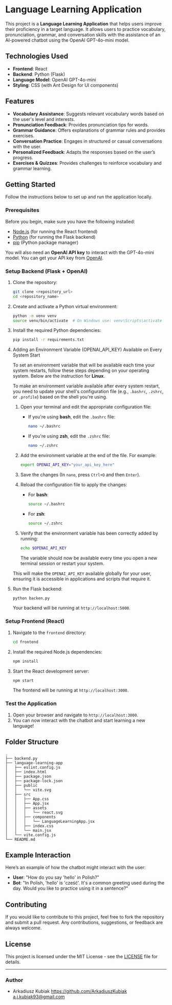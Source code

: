 # Language Learning Application

This project is a **Language Learning Application** that helps users improve their proficiency in a target language. It allows users to practice vocabulary, pronunciation, grammar, and conversation skills with the assistance of an AI-powered chatbot using the OpenAI GPT-4o-mini model.

## Technologies Used

- **Frontend**: React
- **Backend**: Python (Flask)
- **Language Model**: OpenAI GPT-4o-mini
- **Styling**: CSS (with Ant Design for UI components)

## Features

- **Vocabulary Assistance**: Suggests relevant vocabulary words based on the user's level and interests.
- **Pronunciation Feedback**: Provides pronunciation tips for words.
- **Grammar Guidance**: Offers explanations of grammar rules and provides exercises.
- **Conversation Practice**: Engages in structured or casual conversations with the user.
- **Personalized Feedback**: Adapts the responses based on the user’s progress.
- **Exercises & Quizzes**: Provides challenges to reinforce vocabulary and grammar learning.

## Getting Started

Follow the instructions below to set up and run the application locally.

### Prerequisites

Before you begin, make sure you have the following installed:

- [Node.js](https://nodejs.org/) (for running the React frontend)
- [Python](https://www.python.org/) (for running the Flask backend)
- [pip](https://pip.pypa.io/en/stable/) (Python package manager)

You will also need an **OpenAI API key** to interact with the GPT-4o-mini model. You can get your API key from [OpenAI](https://platform.openai.com/signup).

### Setup Backend (Flask + OpenAI)

1. Clone the repository:

   ```bash
   git clone <repository_url>
   cd <repository_name>
   ```

2. Create and activate a Python virtual environment:

   ```bash
   python -m venv venv
   source venv/bin/activate  # On Windows use: venv\Scripts\activate
   ```

3. Install the required Python dependencies:

   ```bash
   pip install -r requirements.txt
   ```

4. Adding an Environment Variable (OPENAI_API_KEY) Available on Every System Start

   To set an environment variable that will be available each time your system restarts, follow these steps depending on your operating system. Below are the instruction for **Linux**.

   To make an environment variable available after every system restart, you need to update your shell's configuration file (e.g., `.bashrc`, `.zshrc`, or `.profile`) based on the shell you're using.

   1. Open your terminal and edit the appropriate configuration file:

      - If you're using **bash**, edit the `.bashrc` file:

        ```bash
        nano ~/.bashrc
        ```

      - If you're using **zsh**, edit the `.zshrc` file:
        ```bash
        nano ~/.zshrc
        ```

   2. Add the environment variable at the end of the file. For example:

      ```bash
      export OPENAI_API_KEY="your_api_key_here"
      ```

   3. Save the changes (In `nano`, press `Ctrl+O` and then `Enter`).

   4. Reload the configuration file to apply the changes:

      - For **bash**:

        ```bash
        source ~/.bashrc
        ```

      - For **zsh**:
        ```bash
        source ~/.zshrc
        ```

   5. Verify that the environment variable has been correctly added by running:

      ```bash
      echo $OPENAI_API_KEY
      ```

      The variable should now be available every time you open a new terminal session or restart your system.

   This will make the `OPENAI_API_KEY` available globally for your user, ensuring it is accessible in applications and scripts that require it.

5. Run the Flask backend:

   ```bash
   python backen.py
   ```

   Your backend will be running at `http://localhost:5000`.

### Setup Frontend (React)

1. Navigate to the `frontend` directory:

   ```bash
   cd frontend
   ```

2. Install the required Node.js dependencies:

   ```bash
   npm install
   ```

3. Start the React development server:

   ```bash
   npm start
   ```

   The frontend will be running at `http://localhost:3000`.

### Test the Application

1. Open your browser and navigate to `http://localhost:3000`.
2. You can now interact with the chatbot and start learning a new language!

## Folder Structure

```
.
├── backend.py
├── language-learning-app
│   ├── eslint.config.js
│   ├── index.html
│   ├── package.json
│   ├── package-lock.json
│   ├── public
│   │   └── vite.svg
│   ├── src
│   │   ├── App.css
│   │   ├── App.jsx
│   │   ├── assets
│   │   │   └── react.svg
│   │   ├── components
│   │   │   └── LanguageLearningApp.jsx
│   │   ├── index.css
│   │   └── main.jsx
│   └── vite.config.js
└── README.md
```

## Example Interaction

Here’s an example of how the chatbot might interact with the user:

- **User**: "How do you say 'hello' in Polish?"
- **Bot**: "In Polish, 'hello' is 'cześć'. It's a common greeting used during the day. Would you like to practice using it in a sentence?"

## Contributing

If you would like to contribute to this project, feel free to fork the repository and submit a pull request. Any contributions, suggestions, or feedback are always welcome.

## License

This project is licensed under the MIT License - see the [LICENSE](LICENSE) file for details.

---

### Author

- Arkadiusz Kubiak
  https://github.com/ArkadiuszKubiak
  a.j.kubiak93@gmail.com
